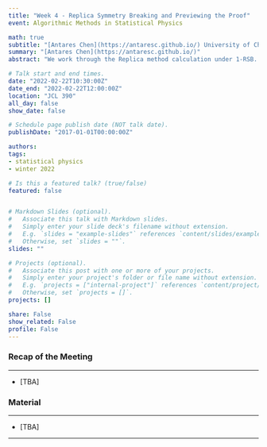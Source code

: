 ```yaml
---
title: "Week 4 - Replica Symmetry Breaking and Previewing the Proof"
event: Algorithmic Methods in Statistical Physics

math: true
subtitle: "[Antares Chen](https://antaresc.github.io/) University of Chicago"
summary: "[Antares Chen](https://antaresc.github.io/)"
abstract: "We work through the Replica method calculation under 1-RSB. We then sketch the transition from k-RSB to full-RSB, and in particular how the form of Parisi's variational principle falls as a consequence of the full-RSB estimate. We then discuss the historical development leading to a proof of the Parisi Variational Principle, previewing key mathematical objects along the way."

# Talk start and end times.
date: "2022-02-22T10:30:00Z"
date_end: "2022-02-22T12:00:00Z"
location: "JCL 390"
all_day: false
show_date: false

# Schedule page publish date (NOT talk date).
publishDate: "2017-01-01T00:00:00Z"

authors:
tags:
- statistical physics
- winter 2022

# Is this a featured talk? (true/false)
featured: false


# Markdown Slides (optional).
#   Associate this talk with Markdown slides.
#   Simply enter your slide deck's filename without extension.
#   E.g. `slides = "example-slides"` references `content/slides/example-slides.md`.
#   Otherwise, set `slides = ""`.
slides: ""

# Projects (optional).
#   Associate this post with one or more of your projects.
#   Simply enter your project's folder or file name without extension.
#   E.g. `projects = ["internal-project"]` references `content/project/deep-learning/index.md`.
#   Otherwise, set `projects = []`.
projects: []

share: False
show_related: False
profile: False
---
```


### Recap of the Meeting

---

- [TBA]


### Material

---

- [TBA]

---
